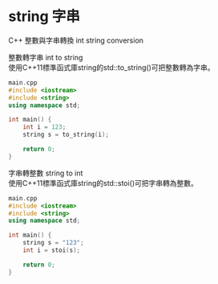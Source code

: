 # string 字串

C++ 整數與字串轉換 int string conversion  

整數轉字串 int to string  
使用C++11標準函式庫string的std::to_string()可把整數轉為字串。
```c++
main.cpp
#include <iostream>
#include <string>
using namespace std;

int main() {
    int i = 123;
    string s = to_string(i);

    return 0;
}
```

字串轉整數 string to int  
使用C++11標準函式庫string的std::stoi()可把字串轉為整數。
```c++
main.cpp
#include <iostream>
#include <string>
using namespace std;

int main() {
    string s = "123";
    int i = stoi(s);

    return 0;
}
```